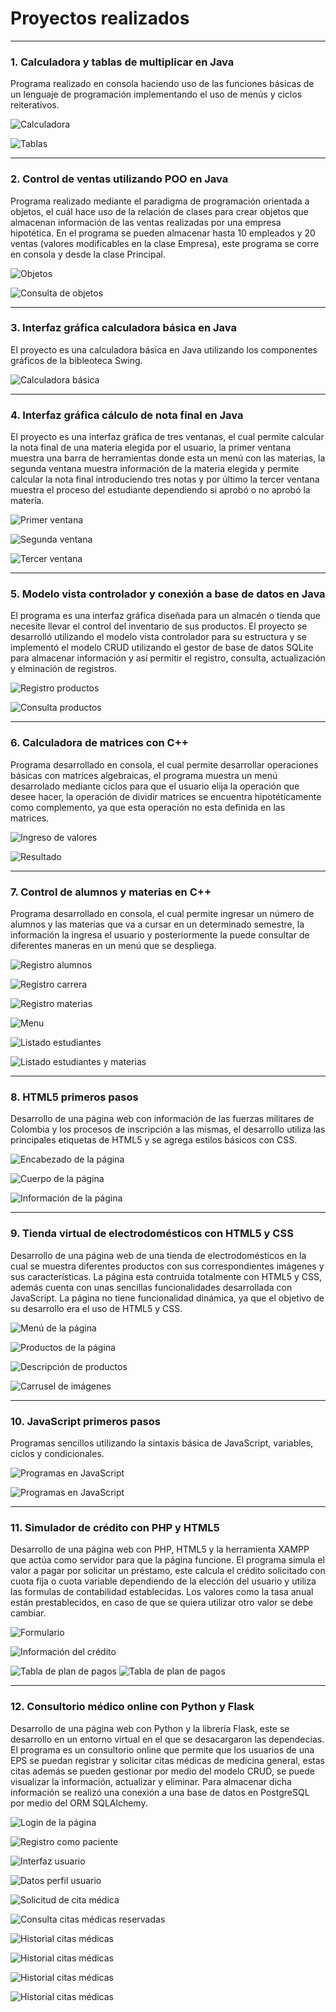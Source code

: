 # Proyectos realizados

------------
### 1. Calculadora y tablas de multiplicar en Java
Programa realizado en consola haciendo uso de las funciones básicas de un lenguaje de programación implementando el uso de menús y ciclos reiterativos.

![Calculadora](Imagenes/1.PNG)

![Tablas](Imagenes/1.1.PNG)

------------
### 2. Control de ventas utilizando POO en Java
Programa realizado mediante el paradigma de programación orientada a objetos, el cuál hace uso de la relación de clases para crear objetos que almacenan información de las ventas realizadas por una empresa hipotética. En el programa se pueden almacenar hasta 10 empleados y 20 ventas (valores modificables en la clase Empresa), este programa se corre en consola y desde la clase Principal.

![Objetos](Imagenes/2.PNG)

![Consulta de objetos](Imagenes/2.1.PNG)

------------
### 3. Interfaz gráfica calculadora básica en Java
El proyecto es una calculadora básica en Java utilizando los componentes gráficos de la bibleoteca Swing.

![Calculadora básica](Imagenes/3.PNG "Calculadora")

------------
### 4. Interfaz gráfica cálculo de nota final en Java
El proyecto es una interfaz gráfica de tres ventanas, el cual permite calcular la nota final de una materia elegida por el usuario, la primer ventana muestra una barra de herramientas donde esta un menú con las materias, la segunda ventana muestra información de la materia elegida y permite calcular la nota final introduciendo tres notas y por último la tercer ventana muestra el proceso del estudiante dependiendo si aprobó o no aprobó la materia.

![Primer ventana](Imagenes/4.PNG)

![Segunda ventana](Imagenes/4.1.PNG)

![Tercer ventana](Imagenes/4.2.PNG)

------------
### 5. Modelo vista controlador y conexión a base de datos en Java
El programa es una interfaz gráfica diseñada para un almacén o tienda que necesite llevar el control del inventario de sus productos. El proyecto se desarrolló utilizando el modelo vista controlador para su estructura y se implementó el modelo CRUD utilizando el gestor de base de datos SQLite para almacenar información y así permitir el registro, consulta, actualización y elminación de registros.

![Registro productos](Imagenes/5.PNG)

![Consulta productos](Imagenes/5.1.PNG)

------------
### 6. Calculadora de matrices con C++
Programa desarrollado en consola, el cual permite desarrollar operaciones básicas con matrices algebraicas, el programa muestra un menú desarrolado mediante ciclos para que el usuario elija la operación que desee hacer, la operación de dividir matrices se encuentra hipotéticamente como complemento, ya que esta operación no esta definida en las matrices.

![Ingreso de valores](Imagenes/6.PNG)

![Resultado](Imagenes/6.1.PNG)

------------
### 7. Control de alumnos y materias en C++
Programa desarrollado en consola, el cual permite ingresar un número de alumnos y las materias que va a cursar en un determinado semestre, la información la ingresa el usuario y posteriormente la puede consultar de diferentes maneras en un menú que se despliega.

![Registro alumnos](Imagenes/7.PNG)

![Registro carrera](Imagenes/7.1.PNG)

![Registro materias](Imagenes/7.2.PNG)

![Menu](Imagenes/7.3.PNG)

![Listado estudiantes](Imagenes/7.4.PNG)

![Listado estudiantes y materias](Imagenes/7.5.PNG)

------------
### 8. HTML5 primeros pasos
Desarrollo de una página web con información de las fuerzas militares de Colombia y los procesos de inscripción a las mismas, el desarrollo utiliza las principales etiquetas de HTML5 y se agrega estilos básicos con CSS.

![Encabezado de la página](Imagenes/8.PNG)

![Cuerpo de la página](Imagenes/8.1.PNG)

![Información de la página](Imagenes/8.2.PNG)

------------
### 9. Tienda virtual de electrodomésticos con HTML5 y CSS
Desarrollo de una página web de una tienda de electrodomésticos en la cual se muestra diferentes productos con sus correspondientes imágenes y sus características. La página esta contruida totalmente con HTML5 y CSS, además cuenta con unas sencillas funcionalidades desarrollada con JavaScript. La página no tiene funcionalidad dinámica, ya que el objetivo de su desarrollo era el uso de HTML5 y CSS.

![Menú de la página](Imagenes/9.PNG)

![Productos de la página](Imagenes/9.1.PNG)

![Descripción de productos](Imagenes/9.2.PNG)

![Carrusel de imágenes](Imagenes/9.3.PNG)

------------
### 10. JavaScript primeros pasos
Programas sencillos utilizando la sintaxis básica de JavaScript, variables, ciclos y condicionales.

![Programas en JavaScript](Imagenes/10.PNG)

![Programas en JavaScript](Imagenes/10.1.PNG)

------------
### 11. Simulador de crédito con PHP y HTML5
Desarrollo de una página web con PHP, HTML5 y la herramienta XAMPP que actúa como servidor para que la página funcione. El programa simula el valor a pagar por solicitar un préstamo, este calcula el crédito solicitado con cuota fija o cuota variable dependiendo de la elección del usuario y utiliza las formulas de contabilidad establecidas. Los valores como la tasa anual están prestablecidos, en caso de que se quiera utilizar otro valor se debe cambiar.

![Formulario](Imagenes/11.PNG)

![Información del crédito](Imagenes/11.1.PNG)

![Tabla de plan de pagos](Imagenes/11.2.PNG)
![Tabla de plan de pagos](Imagenes/11.3.PNG)

------------
### 12. Consultorio médico online con Python y Flask
Desarrollo de una página web con Python y la librería Flask, este se desarrollo en un entorno virtual en el que se desacargaron las dependecias. El programa es un consultorio online que permite que los usuarios de una EPS se puedan registrar y solicitar citas médicas de medicina general, estas citas además se pueden gestionar por medio del modelo CRUD, se puede visualizar la información, actualizar y eliminar. Para almacenar dicha información se realizó una conexión a una base de datos en PostgreSQL por medio del ORM SQLAlchemy.

![Login de la página](Imagenes/12.PNG)

![Registro como paciente](Imagenes/12.1.PNG)

![Interfaz usuario](Imagenes/12.2.PNG)

![Datos perfil usuario](Imagenes/12.3.PNG)

![Solicitud de cita médica](Imagenes/12.4.PNG)

![Consulta citas médicas reservadas](Imagenes/12.5.PNG)

![Historial citas médicas](Imagenes/12.6.PNG)

![Historial citas médicas](Imagenes/12.7.PNG)

![Historial citas médicas](Imagenes/12.8.PNG)

![Historial citas médicas](Imagenes/12.9.PNG)
